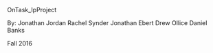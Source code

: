 OnTask_IpProject

By:
Jonathan Jordan
Rachel Synder
Jonathan Ebert
Drew Ollice
Daniel Banks

Fall 2016